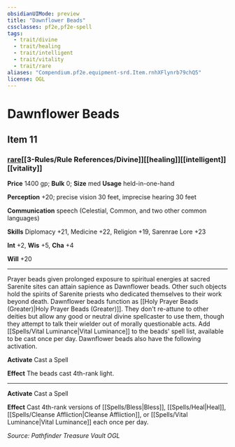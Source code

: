 ```yaml
---
obsidianUIMode: preview
title: "Dawnflower Beads"
cssclasses: pf2e,pf2e-spell
tags:
  - trait/divine
  - trait/healing
  - trait/intelligent
  - trait/vitality
  - trait/rare
aliases: "Compendium.pf2e.equipment-srd.Item.rnhXFlynrb79chQ5"
license: OGL
---
```

# Dawnflower Beads
## Item 11
### [rare](rare.md "Rare Rarity Trait")[[3-Rules/Rule References/Divine]][[healing]][[intelligent]][[vitality]]


**Price** 1400 gp; 
**Bulk** 0; **Size** med
**Usage** held-in-one-hand

**Perception** +20; precise vision 30 feet, imprecise hearing 30 feet

**Communication** speech (Celestial, Common, and two other common languages)

**Skills** Diplomacy +21, Medicine +22, Religion +19, Sarenrae Lore +23

**Int** +2, **Wis** +5, **Cha** +4

**Will** +20

* * *

Prayer beads given prolonged exposure to spiritual energies at sacred Sarenite sites can attain sapience as Dawnflower beads. Other such objects hold the spirits of Sarenite priests who dedicated themselves to their work beyond death. Dawnflower beads function as [[Holy Prayer Beads (Greater)|Holy Prayer Beads (Greater)]]. They don't re-attune to other deities but allow any good or neutral divine spellcaster to use them, though they attempt to talk their wielder out of morally questionable acts. Add [[Spells/Vital Luminance|Vital Luminance]] to the beads' spell list, available to be cast once per day. Dawnflower beads also have the following activation.

**Activate** Cast a Spell

**Effect** The beads cast 4th-rank light.

* * *

**Activate** Cast a Spell

**Effect** Cast 4th-rank versions of [[Spells/Bless|Bless]], [[Spells/Heal|Heal]], [[Spells/Cleanse Affliction|Cleanse Affliction]], or [[Spells/Vital Luminance|Vital Luminance]] each once per day.

*Source: Pathfinder Treasure Vault*
*OGL*